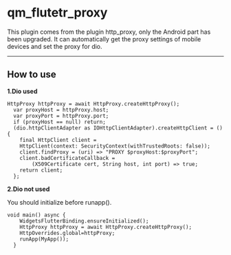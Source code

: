 # qm_flutetr_proxy

This plugin comes from the plugin http_proxy, only the Android part has been upgraded. It can automatically get the proxy settings of mobile devices and set the proxy for dio.

---

## How to use

**1.Dio used**

```
HttpProxy httpProxy = await HttpProxy.createHttpProxy();
  var proxyHost = httpProxy.host;
  var proxyPort = httpProxy.port;
  if (proxyHost == null) return;
  (dio.httpClientAdapter as IOHttpClientAdapter).createHttpClient = () {
    final HttpClient client =
    HttpClient(context: SecurityContext(withTrustedRoots: false));
    client.findProxy = (uri) => "PROXY $proxyHost:$proxyPort";
    client.badCertificateCallback =
        (X509Certificate cert, String host, int port) => true;
    return client;
  };
```

**2.Dio not used**

You should initialize before runapp().

```
void main() async {
    WidgetsFlutterBinding.ensureInitialized();
    HttpProxy httpProxy = await HttpProxy.createHttpProxy();
    HttpOverrides.global=httpProxy;
    runApp(MyApp());
  }

```
